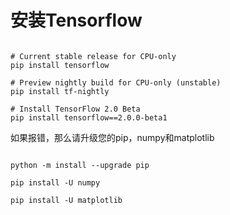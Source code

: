 # 安装Tensorflow


```shell

# Current stable release for CPU-only
pip install tensorflow

# Preview nightly build for CPU-only (unstable)
pip install tf-nightly

# Install TensorFlow 2.0 Beta
pip install tensorflow==2.0.0-beta1

```
如果报错，那么请升级您的pip，numpy和matplotlib

```shell

python -m install --upgrade pip

pip install -U numpy

pip install -U matplotlib

```



